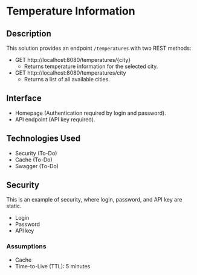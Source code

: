 # Temperature Information

## Description
This solution provides an endpoint `/temperatures` with two REST methods:
- GET http://localhost:8080/temperatures/{city}
    - Returns temperature information for the selected city.
- GET http://localhost:8080/temperatures/city
    - Returns a list of all available cities.

## Interface
- Homepage (Authentication required by login and password).
- API endpoint (API key required).

## Technologies Used
- Security (To-Do)
- Cache (To-Do)
- Swagger (To-Do)

## Security
This is an example of security, where login, password, and API key are static.
- Login
- Password
- API key

### Assumptions
- Cache
- Time-to-Live (TTL): 5 minutes
